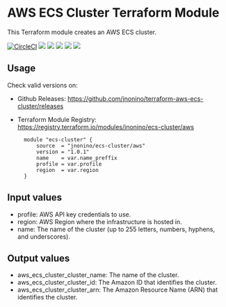 # AWS ECS Cluster Terraform Module #

This Terraform module creates an AWS ECS cluster.

[![CircleCI](https://circleci.com/gh/jnonino/terraform-aws-ecs-cluster/tree/master.svg?style=svg)](https://circleci.com/gh/jnonino/terraform-aws-ecs-cluster/tree/master)
[![](https://img.shields.io/github/license/jnonino/terraform-aws-ci-cd-system)](https://github.com/jnonino/terraform-aws-ci-cd-system)
[![](https://img.shields.io/github/issues/jnonino/terraform-aws-ci-cd-system)](https://github.com/jnonino/terraform-aws-ci-cd-system)
[![](https://img.shields.io/github/issues-closed/jnonino/terraform-aws-ci-cd-system)](https://github.com/jnonino/terraform-aws-ci-cd-system)
[![](https://img.shields.io/github/languages/code-size/jnonino/terraform-aws-ci-cd-system)](https://github.com/jnonino/terraform-aws-ci-cd-system)
[![](https://img.shields.io/github/repo-size/jnonino/terraform-aws-ci-cd-system)](https://github.com/jnonino/terraform-aws-ci-cd-system)

## Usage

Check valid versions on:
* Github Releases: <https://github.com/jnonino/terraform-aws-ecs-cluster/releases>
* Terraform Module Registry: <https://registry.terraform.io/modules/jnonino/ecs-cluster/aws>

        module "ecs-cluster" {
            source  = "jnonino/ecs-cluster/aws"
            version = "1.0.1"
            name    = var.name_preffix
            profile = var.profile
            region  = var.region
        }

## Input values

* profile: AWS API key credentials to use.
* region: AWS Region where the infrastructure is hosted in.
* name: The name of the cluster (up to 255 letters, numbers, hyphens, and underscores).

## Output values

* aws_ecs_cluster_cluster_name: The name of the cluster.
* aws_ecs_cluster_cluster_id: The Amazon ID that identifies the cluster.
* aws_ecs_cluster_cluster_arn: The Amazon Resource Name (ARN) that identifies the cluster.

